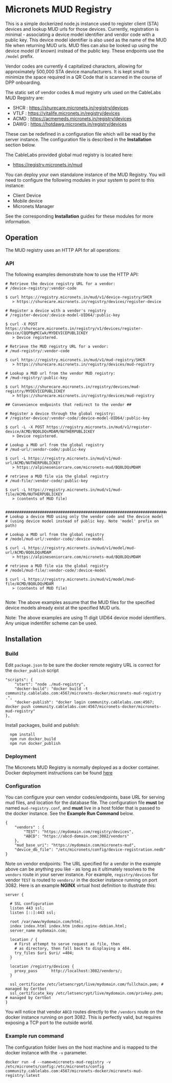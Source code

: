 # Micronets MUD Registry

This is a simple dockerized node.js instance used to register client (STA) devices and lookup MUD urls for those devices. Currently, registration is minimal - associating a device model identifier and vendor code with a public key. This device model identifier is also used as the name of the MUD file when returning MUD urls. MUD files can also be looked up using the device model (if known) instead of the public key. These endpoints use the `/model` prefix.

Vendor codes are currently 4 capitalized charactors, allowing for approximately 500,000 STA device manufacturers. It is kept small to minimize the space required in a QR Code that is scanned in the course of DPP onboarding.

The static set of vendor codes & mud registry urls used on the CableLabs MUD Registry are:

- SHCR : https://shurecare.micronets.in/registry/devices
- VTLF : https://vitalife.micronets.in/registry/devices
- ACMD : https://acmemeds.micronets.in/registry/devices
- DAWG : https://hotdawg.micronets.in/registry/devices

These can be redefined in a configuration file which will be read by the server instance. The configuration file is described in the **Installation** section below.

The CableLabs provided global mud registry is located here:

- https://registry.micronets.in/mud

You can deploy your own standalone instance of the MUD Registry. You will need to configure the following modules in your system to point to this instance:

- Client Device
- Mobile device
- Micronets Manager

See the corresponding **Installation** guides for these modules for more information.

## Operation
The MUD registry uses an HTTP API for all operations:

### API
The following examples demonstrate how to use the HTTP API:
```
# Retrieve the device registry URL for a vendor:
# /device-registry/:vendor-code

$ curl https://registry.micronets.in/mud/v1/device-registry/SHCR
   > https://shurecare.micronets.in/registry/devices/register-device

# Register a device with a vendor's registry
# /register-device/:device-model-UID64/:public-key

$ curl -X POST https://shurecare.micronets.in/registry/v1/devices/register-device/CQQPBgMCCwk/MYDEVICEPUBLICKEY
   > Device registered.

# Retrieve the MUD registry URL for a vendor:
# /mud-registry/:vendor-code

$ curl https://registry.micronets.in/mud/v1/mud-registry/SHCR
   > https://shurecare.micronets.in/registry/devices/mud-registry

# Lookup a MUD url from the vendor MUD registry:
# /mud-registry/:public-key

$ curl https://shurecare.micronets.in/registry/devices/mud-registry/MYDEVICEPUBLICKEY
   > https://shurecare.micronets.in/registry/devices/mud-registry

## Convenience endpoints that redirect to the vendor ##

# Register a device through the global registry:
# /register-device/:vendor-code/:device-model-UID64/:public-key

$ curl -L -X POST https://registry.micronets.in/mud/v1/register-device/ACMD/BQ0LDQsMDAM/NUTHERPUBLICKEY
   > Device registered.

# Lookup a MUD url from the global registry
# /mud-url/:vendor-code/:public-key

$ curl -L https://registry.micronets.in/mud/v1/mud-url/ACMD/NUTHERPUBLICKEY
   > https://alpineseniorcare.com/micronets-mud/BQ0LDQsMDAM

# retrieve a MUD file via the global registry
# /mud-file/:vendor-code/:public-key

$ curl -L https://registry.micronets.in/mud/v1/mud-file/ACMD/NUTHERPUBLICKEY
   > (contents of MUD file)


################################################################################
# Lookup a device MUD using only the vendor code and the device model
# (using device model instead of public key. Note 'model' prefix on path)

# Lookup a MUD url from the global registry
# /model/mud-url/:vendor-code/:device-model

$ curl -L https://registry.micronets.in/mud/v1/model/mud-url/ACMD/BQ0LDQsMDAM
   > https://alpineseniorcare.com/micronets-mud/BQ0LDQsMDAM

# retrieve a MUD file via the global registry
# /model/mud-file/:vendor-code/:device-model

$ curl -L https://registry.micronets.in/mud/v1/model/mud-file/ACMD/BQ0LDQsMDAM
   > (contents of MUD file)


```

Note: The above examples assume that the MUD files for the specified device models already exist at the specified MUD urls.

Note: The above examples are using 11 digit UID64 device model identifiers. Any unique indentifer scheme can be used.

## Installation
### Build
Edit `package.json` to be sure the docker remote registry URL is correct for the `docker_publish` script

```  
"scripts": {
    "start": "node ./mud-registry",
    "docker-build": "docker build -t community.cablelabs.com:4567/micronets-docker/micronets-mud-registry .",
    "docker-publish": "docker login community.cablelabs.com:4567; docker push community.cablelabs.com:4567/micronets-docker/micronets-mud-registry"
},
```
Install packages, build and publish:
```
  npm install
  npm run docker_build
  npm run docker_publish
```
### Deployment
The Micronets MUD Registry is normally deployed as a docker container.
Docker deployment instructions can be found [here](https://github.com/cablelabs/micronets/wiki/Docker-Deployment-Guide)

### Configuration
You can configure your own vendor codes/endpoints, base URL for serving mud files, and location for the database file. The configuration file **must** be named `mud-registry.conf`, and **must** live in a host folder that is passed to the docker instance. See the **Example Run Command** below.

```
{
    "vendors" : {
        "TEST": "https://mydomain.com/registry/devices",
        "ABCD": "https://abcd-domain.com:3082/vendors"
    },
    "mud_base_uri": "https://mydomain.com/micronets-mud",
    "device_db_file": "/etc/micronets/config/device-registration.nedb"
}
```
Note on vendor endpoints:
The URL specified for a vendor in the example above can be anything you like - as long as it ultimately resolves to the `vendors` route in your server instance. For example, `registry/devices` for vendor `TEST` is routed to `vendors/` in the docker instance running on port 3082. Here is an example **NGINX** virtual host definition to illustrate this:

```
server {

  # SSL configuration
  listen 443 ssl;
  listen [::]:443 ssl;

  root /var/www/mydomain.com/html;
  index index.html index.htm index.nginx-debian.html;
  server_name mydomain.com;

  location / {
    # First attempt to serve request as file, then
    # as directory, then fall back to displaying a 404.
    try_files $uri $uri/ =404;
  }

  location /registry/devices {
    proxy_pass      http://localhost:3082/vendors/;
  }

  ssl_certificate /etc/letsencrypt/live/mydomain.com/fullchain.pem; # managed by Certbot
  ssl_certificate_key /etc/letsencrypt/live/mydomain.com/privkey.pem; # managed by Certbot
}
```

You will notice that vendor `ABCD` routes directly to the `/vendors` route on the docker instance running on port 3082. This is perfectly valid, but requires exposing a TCP port to the outside world.

### Example run command
The configuration folder lives on the host machine and is mapped to the docker instance with the `-v` parameter.
```
docker run -d --name=micronets-mud-registry -v /etc/micronets/config:/etc/micronets/config community.cablelabs.com:4567/micronets-docker/micronets-mud-registry:latest
```
